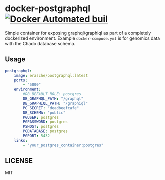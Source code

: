 # docker-postgraphql [![Docker Automated buil](https://img.shields.io/docker/automated/erasche/postgraphql.svg)](https://hub.docker.com/r/erasche/postgraphql/)

Simple container for exposing graphql/graphiql as part of a completely
dockerized environment. Example `docker-compose.yml` is for genomics data with
the Chado database schema.

## Usage

```yaml
postgraphql:
    image: erasche/postgraphql:latest
    ports:
        - "5000"
    environment:
        #DB_DEFAULT_ROLE: postgres
        DB_GRAPHQL_PATH: "/graphql"
        DB_GRAPHIQL_PATH: "/graphiql"
        PG_SECRET: "deadbeefcafe"
        DB_SCHEMA: "public"
		PGUSER: postgres
		PGPASSWORD: postgres
		PSHOST: postgres
		PGDATABASE: postgres
		PGPORT: 5432
    links:
        - "your_postgres_container:postgres"
```


## LICENSE

MIT

